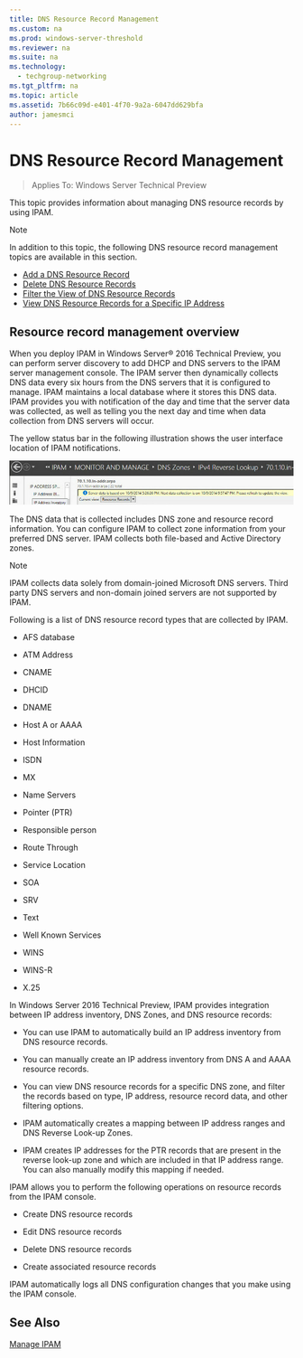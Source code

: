 ```yaml
---
title: DNS Resource Record Management
ms.custom: na
ms.prod: windows-server-threshold
ms.reviewer: na
ms.suite: na
ms.technology: 
  - techgroup-networking
ms.tgt_pltfrm: na
ms.topic: article
ms.assetid: 7b66c09d-e401-4f70-9a2a-6047dd629bfa
author: jamesmci
---
```

# DNS Resource Record Management

>Applies To: Windows Server Technical Preview

This topic provides information about managing DNS resource records by using IPAM.  
  
> [!NOTE]  
> In addition to this topic, the following DNS resource record management topics are available in this section.  
>   
> -   [Add a DNS Resource Record](../../technologies/ipam/Add-a-DNS-Resource-Record.md)  
> -   [Delete DNS Resource Records](../../technologies/ipam/Delete-DNS-Resource-Records.md)  
> -   [Filter the View of DNS Resource Records](../../technologies/ipam/Filter-the-View-of-DNS-Resource-Records.md)  
> -   [View DNS Resource Records for a Specific IP Address](../../technologies/ipam/View-DNS-Resource-Records-for-a-Specific-IP-Address.md)  
  
## Resource record management overview  
When you deploy IPAM in Windows Server&reg; 2016 Technical Preview, you can perform server discovery to add DHCP and DNS servers to the IPAM server management console. The IPAM server then dynamically collects DNS data every six hours from the DNS servers that it is configured to manage. IPAM maintains a local database where it stores this DNS data. IPAM provides you with notification of the day and time that the server data was collected, as well as telling you the next day and time when data collection from DNS servers will occur.  
  
The yellow status bar in the following illustration shows the user interface location of IPAM notifications.  
  
![](../../media/DNS-Resource-Record-Management/ipam_DataCollection_01.jpg)  
  
The DNS data that is collected includes DNS zone and resource record information. You can configure IPAM to collect zone information from your preferred DNS server.  IPAM collects both file-based and Active Directory zones.  
  
> [!NOTE]  
> IPAM collects data solely from domain-joined Microsoft DNS servers. Third party DNS servers and non-domain joined servers are not supported by IPAM.  
  
Following is a list of DNS resource record types that are collected by IPAM.  
  
-   AFS database  
  
-   ATM Address  
  
-   CNAME  
  
-   DHCID  
  
-   DNAME  
  
-   Host A or AAAA  
  
-   Host Information  
  
-   ISDN  
  
-   MX  
  
-   Name Servers  
  
-   Pointer (PTR)  
  
-   Responsible person  
  
-   Route Through  
  
-   Service Location  
  
-   SOA  
  
-   SRV  
  
-   Text  
  
-   Well Known Services  
  
-   WINS  
  
-   WINS-R  
  
-   X.25  
  
In Windows Server 2016 Technical Preview, IPAM provides integration between IP address inventory, DNS Zones, and DNS resource records:  
  
-   You can use IPAM to automatically build an IP address inventory from DNS resource records.  
  
-   You can manually create an IP address inventory from DNS A and AAAA resource records.  
  
-   You can view DNS resource records for a specific DNS zone, and filter the records based on type, IP address, resource record data, and other filtering options.  
  
-   IPAM automatically creates a mapping between IP address ranges and DNS Reverse Look-up Zones.  
  
-   IPAM creates IP addresses for the PTR records that are present in the reverse look-up zone and which are included in that IP address range. You can also manually modify this mapping if needed.  
  
IPAM allows you to perform the following operations on resource records from the IPAM console.  
  
-   Create DNS resource records  
  
-   Edit DNS resource records  
  
-   Delete DNS resource records  
  
-   Create associated resource records  
  
IPAM automatically logs all DNS configuration changes that you make using the IPAM console.  
  
## See Also  
[Manage IPAM](Manage-IPAM.md)  
  


